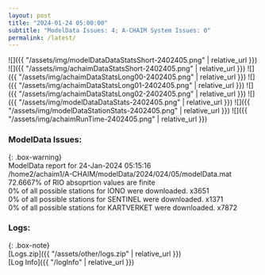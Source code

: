 ```yaml
---
layout: post
title: "2024-01-24 05:00:00"
subtitle: "ModelData Issues: 4; A-CHAIM System Issues: 0"
permalink: /latest/
---
```


![]({{ "/assets/img/modelDataDataStatsShort-2402405.png" | relative_url }})
![]({{ "/assets/img/achaimDataStatsShort-2402405.png" | relative_url }})
![]({{ "/assets/img/achaimDataStatsLong00-2402405.png" | relative_url }})
![]({{ "/assets/img/achaimDataStatsLong01-2402405.png" | relative_url }})
![]({{ "/assets/img/achaimDataStatsLong02-2402405.png" | relative_url }})
![]({{ "/assets/img/modelDataDataStats-2402405.png" | relative_url }})
![]({{ "/assets/img/modelDataStationStats-2402405.png" | relative_url }})
![]({{ "/assets/img/achaimRunTime-2402405.png" | relative_url }})


### ModelData Issues:  
  
{: .box-warning}  
 ModelData report for 24-Jan-2024 05:15:16   
 /home2/achaim1/A-CHAIM/modelData/2024/024/05/modelData.mat   
 72.6667% of RIO absoprtion values are finite   
 0% of all possible stations for IONO were downloaded. x3651   
 0% of all possible stations for SENTINEL were downloaded. x1371   
 0% of all possible stations for KARTVERKET were downloaded. x7872   
  


### Logs:  
  
{: .box-note}  
[Logs.zip]({{ "/assets/other/logs.zip" | relative_url }})  
[Log Info]({{ "/logInfo" | relative_url }})  
